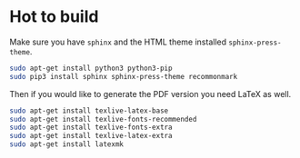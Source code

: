 # Hot to build

Make sure you have `sphinx` and the HTML theme installed `sphinx-press-theme`.

```bash
sudo apt-get install python3 python3-pip
sudo pip3 install sphinx sphinx-press-theme recommonmark
```

Then if you would like to generate the PDF version you need LaTeX as well.

```bash
sudo apt-get install texlive-latex-base
sudo apt-get install texlive-fonts-recommended
sudo apt-get install texlive-fonts-extra
sudo apt-get install texlive-latex-extra
sudo apt-get install latexmk
```

